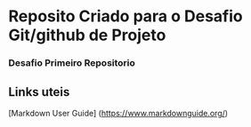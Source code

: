 # Reposito Criado para o Desafio Git/github de Projeto
### Desafio Primeiro Repositorio

## Links uteis
[Markdown User Guide] (https://www.markdownguide.org/)

